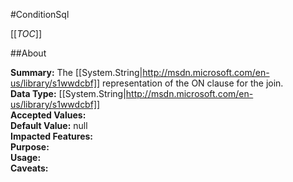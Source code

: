 #ConditionSql

[[_TOC_]]

##About

**Summary:** The [[System.String|http://msdn.microsoft.com/en-us/library/s1wwdcbf]] representation of the ON clause for the join.  
**Data Type:** [[System.String|http://msdn.microsoft.com/en-us/library/s1wwdcbf]]  
**Accepted Values:**   
**Default Value:** null  
**Impacted Features:**   
**Purpose:**   
**Usage:**   
**Caveats:**   


